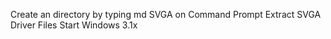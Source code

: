 Create an directory by typing md SVGA on Command Prompt
Extract SVGA Driver Files
Start Windows 3.1x
